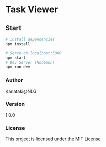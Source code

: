 # Task Viewer


## Start

``` bash
# Install dependencies
npm install

# Serve on localhost:5000
npm start
# Dev Server (Nodemon)
npm run dev
```

### Author
Kanataki@NLG

### Version

1.0.0

### License

This project is licensed under the MIT License
